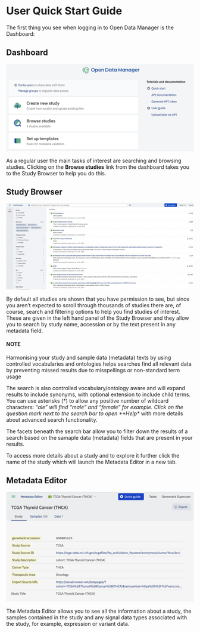 # User Quick Start Guide

The first thing you see when logging in to Open Data Manager is the Dashboard:

## Dashboard

![image](doc-odm-user-guide/images/quickstart_user_dashboard.png)

As a regular user the main tasks of interest are searching and browsing studies. Clicking on the **Browse studies**
link from the dashboard takes you to the Study Browser to help you do this.

## Study Browser

![image](doc-odm-user-guide/images/quickstart_user_studybrowser.png)

By default all studies are shown that you have permission to see, but since you aren’t expected to scroll through
thousands of studies there are, of course, search and filtering options to help you find studies of interest.
These are given in the left hand panel of the Study Browser and they allow you to search by study name, accession or
by the text present in any metadata field.

#### NOTE

Harmonising your study and sample data (metadata) texts by using controlled vocabularies and ontologies helps searches find all relevant data by preventing missed results due to misspellings or non-standard term usage

The search is also controlled vocabulary/ontology aware and will expand results to include synonyms, with optional extension to include child terms. You can use asterisks (\*) to allow any positive number of wildcard characters: “*ale” will find “male” and “female” for example. Click on the question mark next to the search bar to open \*\*Help\** with more details about advanced search functionality.

The facets beneath the search bar allow you to filter down the results of a search based on the samaple data (metadata) fields that
are present in your results.

To access more details about a study and to explore it further click the name of the study which will launch
the Metadata Editor in a new tab.

## Metadata Editor

![image](doc-odm-user-guide/images/quickstart_user_studymetainfoeditor.png)

The Metadata Editor allows you to see all the information about a study, the samples contained in the study and any
signal data types associated with the study, for example, expression or variant data.
